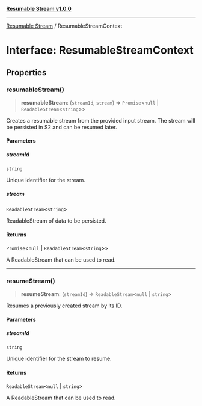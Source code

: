 [**Resumable Stream v1.0.0**](../README.md)

***

[Resumable Stream](../README.md) / ResumableStreamContext

# Interface: ResumableStreamContext

## Properties

### resumableStream()

> **resumableStream**: (`streamId`, `stream`) => `Promise`\<`null` \| `ReadableStream`\<`string`\>\>

Creates a resumable stream from the provided input stream.
The stream will be persisted in S2 and can be resumed later.

#### Parameters

##### streamId

`string`

Unique identifier for the stream.

##### stream

`ReadableStream`\<`string`\>

ReadableStream of data to be persisted.

#### Returns

`Promise`\<`null` \| `ReadableStream`\<`string`\>\>

A ReadableStream that can be used to read.

***

### resumeStream()

> **resumeStream**: (`streamId`) => `ReadableStream`\<`null` \| `string`\>

Resumes a previously created stream by its ID.

#### Parameters

##### streamId

`string`

Unique identifier for the stream to resume.

#### Returns

`ReadableStream`\<`null` \| `string`\>

A ReadableStream that can be used to read.
